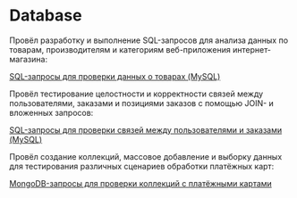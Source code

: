 # Database

Провёл разработку и выполнение SQL-запросов для анализа данных по товарам, производителям и категориям веб-приложения интернет-магазина:

[SQL-запросы для проверки данных о товарах (MySQL)](https://docs.google.com/spreadsheets/d/1I8r9XEXMa_bhXbo5HhOrhmZxwKbPs0tMqHD8PMYd1TE/edit?gid=0#gid=0)

Провёл тестирование целостности и корректности связей между пользователями, заказами и позициями заказов с помощью JOIN- и вложенных запросов:

[SQL-запросы для проверки связей между пользователями и заказами (MySQL)](https://docs.google.com/spreadsheets/d/1hek2bZ9XhujDth41p5cLSWNYyVbxf0gkbfngpAy6Oik/edit?gid=0#gid=0)

Провёл создание коллекций, массовое добавление и выборку данных для тестирования различных сценариев обработки платёжных карт:

[MongoDB-запросы для проверки коллекций с платёжными картами](https://docs.google.com/spreadsheets/d/1T8tIlSZpGcCNQRbz8ZX5FCWT6ppLPPyNq7jJfugdmPg/edit?gid=0#gid=0)
